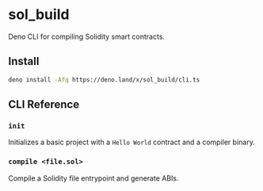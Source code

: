 # sol_build

Deno CLI for compiling Solidity smart contracts.

## Install

```sh
deno install -Afq https://deno.land/x/sol_build/cli.ts
```

## CLI Reference

### `init`

Initializes a basic project with a `Hello World` contract and a compiler binary.

### `compile <file.sol>`

Compile a Solidity file entrypoint and generate ABIs.
